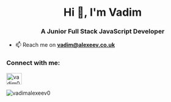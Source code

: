 <h1 align="center">Hi 👋, I'm Vadim</h1>
<h3 align="center">A Junior Full Stack JavaScript Developer</h3>

- 📫 Reach me on **vadim@alexeev.co.uk**

<h3 align="left">Connect with me:</h3>
<p align="left">
<a href="https://linkedin.com/in/vadim0" target="blank"><img align="center" src="https://raw.githubusercontent.com/rahuldkjain/github-profile-readme-generator/master/src/images/icons/Social/linked-in-alt.svg" alt="vadim0" height="30" width="40" /></a>
</p>
<img src="https://komarev.com/ghpvc/?username=vadimalexeev0&label=Profile%20Views&color=613583&style=for-the-badge" alt="vadimalexeev0" />
